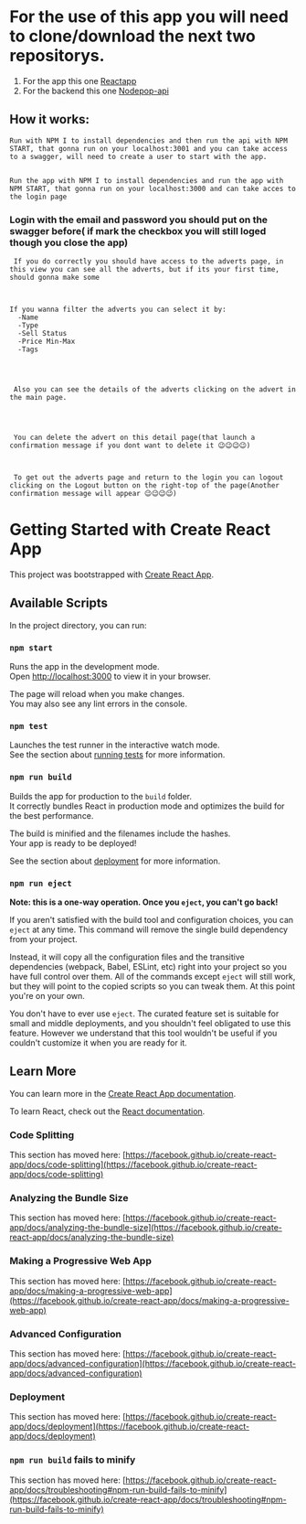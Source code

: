 #
# For the use of this app you will need to clone/download the next two repositorys.

1. For the app this one [Reactapp](https://github.com/Drakang/Practica-React-KC)
2. For the backend this one [Nodepop-api](https://github.com/davidjj76/nodepop-api)


## How it works:

    Run with NPM I to install dependencies and then run the api with NPM START, that gonna run on your localhost:3001 and you can take access to a swagger, will need to create a user to start with the app.


    Run the app with NPM I to install dependencies and run the app with NPM START, that gonna run on your localhost:3000 and can take acces to the login page


### Login with the email and password you should put on the swagger before( if mark the checkbox you will still loged though you close the app)


     If you do correctly you should have access to the adverts page, in this view you can see all the adverts, but if its your first time, should gonna make some



    If you wanna filter the adverts you can select it by:
      -Name
      -Type
      -Sell Status
      -Price Min-Max
      -Tags




     Also you can see the details of the adverts clicking on the advert in the main page.




     You can delete the advert on this detail page(that launch a confirmation message if you dont want to delete it 😉😉😉😉)



     To get out the adverts page and return to the login you can logout clicking on the Logout button on the right-top of the page(Another confirmation message will appear 😉😉😉😉)



#
# Getting Started with Create React App

This project was bootstrapped with [Create React App](https://github.com/facebook/create-react-app).

## Available Scripts

In the project directory, you can run:

### `npm start`

Runs the app in the development mode.\
Open [http://localhost:3000](http://localhost:3000) to view it in your browser.

The page will reload when you make changes.\
You may also see any lint errors in the console.

### `npm test`

Launches the test runner in the interactive watch mode.\
See the section about [running tests](https://facebook.github.io/create-react-app/docs/running-tests) for more information.

### `npm run build`

Builds the app for production to the `build` folder.\
It correctly bundles React in production mode and optimizes the build for the best performance.

The build is minified and the filenames include the hashes.\
Your app is ready to be deployed!

See the section about [deployment](https://facebook.github.io/create-react-app/docs/deployment) for more information.

### `npm run eject`

**Note: this is a one-way operation. Once you `eject`, you can't go back!**

If you aren't satisfied with the build tool and configuration choices, you can `eject` at any time. This command will remove the single build dependency from your project.

Instead, it will copy all the configuration files and the transitive dependencies (webpack, Babel, ESLint, etc) right into your project so you have full control over them. All of the commands except `eject` will still work, but they will point to the copied scripts so you can tweak them. At this point you're on your own.

You don't have to ever use `eject`. The curated feature set is suitable for small and middle deployments, and you shouldn't feel obligated to use this feature. However we understand that this tool wouldn't be useful if you couldn't customize it when you are ready for it.

## Learn More

You can learn more in the [Create React App documentation](https://facebook.github.io/create-react-app/docs/getting-started).

To learn React, check out the [React documentation](https://reactjs.org/).

### Code Splitting

This section has moved here: [https://facebook.github.io/create-react-app/docs/code-splitting](https://facebook.github.io/create-react-app/docs/code-splitting)

### Analyzing the Bundle Size

This section has moved here: [https://facebook.github.io/create-react-app/docs/analyzing-the-bundle-size](https://facebook.github.io/create-react-app/docs/analyzing-the-bundle-size)

### Making a Progressive Web App

This section has moved here: [https://facebook.github.io/create-react-app/docs/making-a-progressive-web-app](https://facebook.github.io/create-react-app/docs/making-a-progressive-web-app)

### Advanced Configuration

This section has moved here: [https://facebook.github.io/create-react-app/docs/advanced-configuration](https://facebook.github.io/create-react-app/docs/advanced-configuration)

### Deployment

This section has moved here: [https://facebook.github.io/create-react-app/docs/deployment](https://facebook.github.io/create-react-app/docs/deployment)

### `npm run build` fails to minify

This section has moved here: [https://facebook.github.io/create-react-app/docs/troubleshooting#npm-run-build-fails-to-minify](https://facebook.github.io/create-react-app/docs/troubleshooting#npm-run-build-fails-to-minify)
